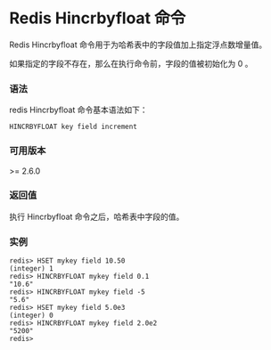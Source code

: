 # Redis Hincrbyfloat 命令

Redis Hincrbyfloat 命令用于为哈希表中的字段值加上指定浮点数增量值。



如果指定的字段不存在，那么在执行命令前，字段的值被初始化为 0 。

### 语法

redis Hincrbyfloat 命令基本语法如下：

```
HINCRBYFLOAT key field increment
```

### 可用版本

\>= 2.6.0

### 返回值

执行 Hincrbyfloat 命令之后，哈希表中字段的值。

### 实例

```
redis> HSET mykey field 10.50
(integer) 1
redis> HINCRBYFLOAT mykey field 0.1
"10.6"
redis> HINCRBYFLOAT mykey field -5
"5.6"
redis> HSET mykey field 5.0e3
(integer) 0
redis> HINCRBYFLOAT mykey field 2.0e2
"5200"
redis> 
```